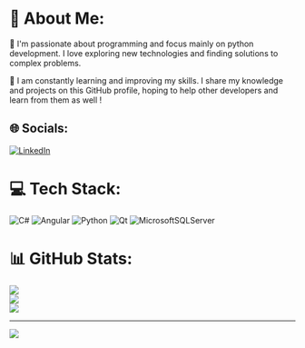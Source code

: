 # 💫 About Me:

🔭 I'm passionate about programming and focus mainly on python development. I love exploring new technologies and finding solutions to complex problems.

🌱 I am constantly learning and improving my skills. I share my knowledge and projects on this GitHub profile, hoping to help other developers and learn from them as well !


## 🌐 Socials:
[![LinkedIn](https://img.shields.io/badge/LinkedIn-%230077B5.svg?logo=linkedin&logoColor=white)](https://www.linkedin.com/in/lionel-cointot-34b928172/)

# 💻 Tech Stack:
![C#](https://img.shields.io/badge/c%23-%23239120.svg?style=plastic&logo=c-sharp&logoColor=white) ![Angular](https://img.shields.io/badge/angular-%23DD0031.svg?style=plastic&logo=angular&logoColor=white) ![Python](https://img.shields.io/badge/python-3670A0?style=plastic&logo=python&logoColor=ffdd54) ![Qt](https://img.shields.io/badge/Qt-%23217346.svg?style=plastic&logo=Qt&logoColor=white) ![MicrosoftSQLServer](https://img.shields.io/badge/Microsoft%20SQL%20Sever-CC2927?style=plastic&logo=microsoft%20sql%20server&logoColor=white)
# 📊 GitHub Stats:
![](https://github-readme-stats.vercel.app/api?username=LionelCointot&theme=swift&hide_border=false&include_all_commits=false&count_private=false)<br/>
![](https://github-readme-streak-stats.herokuapp.com/?user=LionelCointot&theme=swift&hide_border=false)<br/>
![](https://github-readme-stats.vercel.app/api/top-langs/?username=LionelCointot&theme=swift&hide_border=false&include_all_commits=false&count_private=false&layout=compact)

---
[![](https://visitcount.itsvg.in/api?id=LionelCointot&icon=0&color=0)](https://visitcount.itsvg.in)

<!-- Proudly created with GPRM ( https://gprm.itsvg.in ) -->
